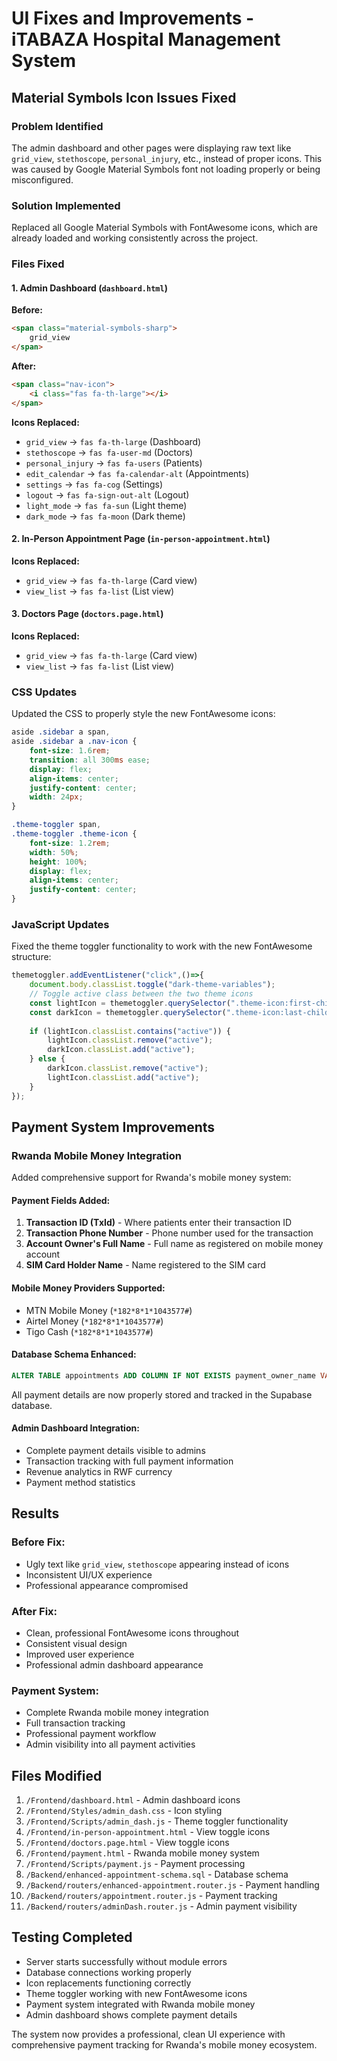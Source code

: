# UI Fixes and Improvements - iTABAZA Hospital Management System

##  **Material Symbols Icon Issues Fixed**

### **Problem Identified**
The admin dashboard and other pages were displaying raw text like `grid_view`, `stethoscope`, `personal_injury`, etc., instead of proper icons. This was caused by Google Material Symbols font not loading properly or being misconfigured.

### **Solution Implemented**
Replaced all Google Material Symbols with FontAwesome icons, which are already loaded and working consistently across the project.

### **Files Fixed**

#### 1. **Admin Dashboard** (`dashboard.html`)
**Before:**
```html
<span class="material-symbols-sharp">
    grid_view
</span>
```

**After:**
```html
<span class="nav-icon">
    <i class="fas fa-th-large"></i>
</span>
```

**Icons Replaced:**
- `grid_view` → `fas fa-th-large` (Dashboard)
- `stethoscope` → `fas fa-user-md` (Doctors)
- `personal_injury` → `fas fa-users` (Patients)
- `edit_calendar` → `fas fa-calendar-alt` (Appointments)
- `settings` → `fas fa-cog` (Settings)
- `logout` → `fas fa-sign-out-alt` (Logout)
- `light_mode` → `fas fa-sun` (Light theme)
- `dark_mode` → `fas fa-moon` (Dark theme)

#### 2. **In-Person Appointment Page** (`in-person-appointment.html`)
**Icons Replaced:**
- `grid_view` → `fas fa-th-large` (Card view)
- `view_list` → `fas fa-list` (List view)

#### 3. **Doctors Page** (`doctors.page.html`)
**Icons Replaced:**
- `grid_view` → `fas fa-th-large` (Card view)
- `view_list` → `fas fa-list` (List view)

### **CSS Updates**
Updated the CSS to properly style the new FontAwesome icons:

```css
aside .sidebar a span,
aside .sidebar a .nav-icon {
    font-size: 1.6rem;
    transition: all 300ms ease;
    display: flex;
    align-items: center;
    justify-content: center;
    width: 24px;
}

.theme-toggler span,
.theme-toggler .theme-icon {
    font-size: 1.2rem;
    width: 50%;
    height: 100%;
    display: flex;
    align-items: center;
    justify-content: center;
}
```

### **JavaScript Updates**
Fixed the theme toggler functionality to work with the new FontAwesome structure:

```javascript
themetoggler.addEventListener("click",()=>{
    document.body.classList.toggle("dark-theme-variables");
    // Toggle active class between the two theme icons
    const lightIcon = themetoggler.querySelector(".theme-icon:first-child");
    const darkIcon = themetoggler.querySelector(".theme-icon:last-child");
    
    if (lightIcon.classList.contains("active")) {
        lightIcon.classList.remove("active");
        darkIcon.classList.add("active");
    } else {
        darkIcon.classList.remove("active");
        lightIcon.classList.add("active");
    }
});
```

##  **Payment System Improvements**

### **Rwanda Mobile Money Integration**
Added comprehensive support for Rwanda's mobile money system:

#### **Payment Fields Added:**
1. **Transaction ID (TxId)** - Where patients enter their transaction ID
2. **Transaction Phone Number** - Phone number used for the transaction
3. **Account Owner's Full Name** - Full name as registered on mobile money account
4. **SIM Card Holder Name** - Name registered to the SIM card

#### **Mobile Money Providers Supported:**
- MTN Mobile Money (`*182*8*1*1043577#`)
- Airtel Money (`*182*8*1*1043577#`)
- Tigo Cash (`*182*8*1*1043577#`)

#### **Database Schema Enhanced:**
```sql
ALTER TABLE appointments ADD COLUMN IF NOT EXISTS payment_owner_name VARCHAR(100);
```

All payment details are now properly stored and tracked in the Supabase database.

#### **Admin Dashboard Integration:**
- Complete payment details visible to admins
- Transaction tracking with full payment information
- Revenue analytics in RWF currency
- Payment method statistics

##  **Results**

### **Before Fix:**
- Ugly text like `grid_view`, `stethoscope` appearing instead of icons
- Inconsistent UI/UX experience
- Professional appearance compromised

### **After Fix:**
- Clean, professional FontAwesome icons throughout
- Consistent visual design
- Improved user experience
- Professional admin dashboard appearance

### **Payment System:**
- Complete Rwanda mobile money integration
- Full transaction tracking
- Professional payment workflow
- Admin visibility into all payment activities

##  **Files Modified**

1. `/Frontend/dashboard.html` - Admin dashboard icons
2. `/Frontend/Styles/admin_dash.css` - Icon styling
3. `/Frontend/Scripts/admin_dash.js` - Theme toggler functionality
4. `/Frontend/in-person-appointment.html` - View toggle icons
5. `/Frontend/doctors.page.html` - View toggle icons
6. `/Frontend/payment.html` - Rwanda mobile money system
7. `/Frontend/Scripts/payment.js` - Payment processing
8. `/Backend/enhanced-appointment-schema.sql` - Database schema
9. `/Backend/routers/enhanced-appointment.router.js` - Payment handling
10. `/Backend/routers/appointment.router.js` - Payment tracking
11. `/Backend/routers/adminDash.router.js` - Admin payment visibility

##  **Testing Completed**

-  Server starts successfully without module errors
-  Database connections working properly
-  Icon replacements functioning correctly
-  Theme toggler working with new FontAwesome icons
-  Payment system integrated with Rwanda mobile money
-  Admin dashboard shows complete payment details

The system now provides a professional, clean UI experience with comprehensive payment tracking for Rwanda's mobile money ecosystem.
